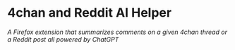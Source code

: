# 4chan and Reddit AI Helper

_A Firefox extension that summarizes comments on a given 4chan thread or a Reddit post all powered by ChatGPT_
